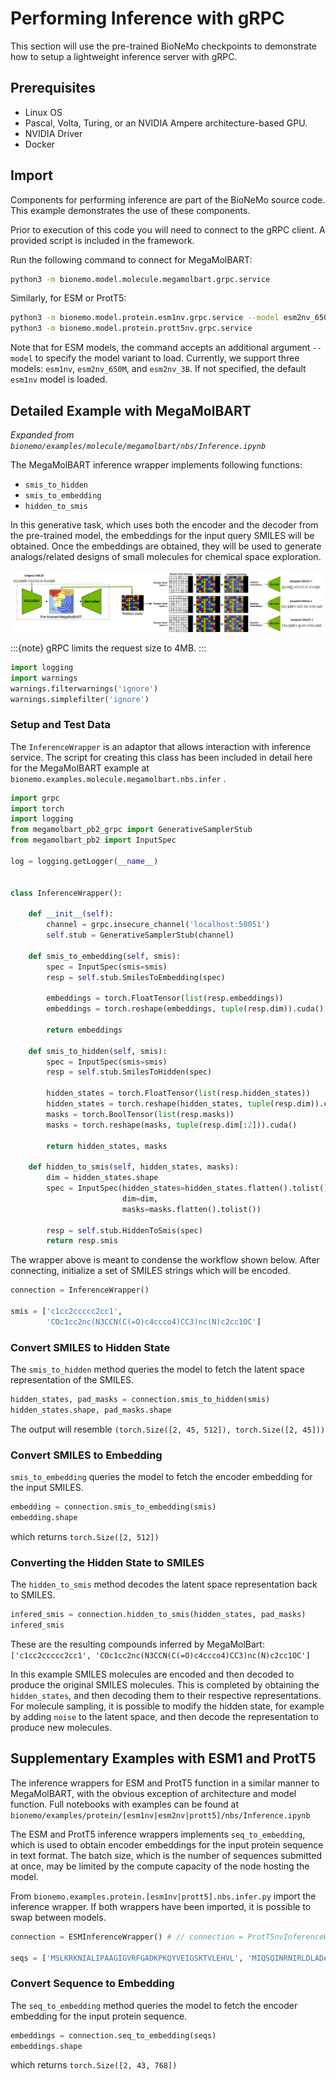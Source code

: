 # Performing Inference with gRPC

This section will use the pre-trained BioNeMo checkpoints to demonstrate how to setup a lightweight inference server with gRPC.

## Prerequisites

* Linux OS
* Pascal, Volta, Turing, or an NVIDIA Ampere architecture-based GPU.
* NVIDIA Driver
* Docker

## Import

Components for performing inference are part of the BioNeMo source code. This example demonstrates the use of these components.

Prior to execution of this code you will need to connect to the gRPC client. A provided script is included in the framework. 

Run the following command to connect for MegaMolBART:

```bash
python3 -m bionemo.model.molecule.megamolbart.grpc.service
``` 

Similarly, for ESM or ProtT5: 

```bash
python3 -m bionemo.model.protein.esm1nv.grpc.service --model esm2nv_650M
python3 -m bionemo.model.protein.prott5nv.grpc.service
``` 

Note that for ESM models, the command accepts an additional argument `--model` to specify the model variant to load. Currently, we support three models: `esm1nv`, `esm2nv_650M`, and `esm2nv_3B`. If not specified, the default `esm1nv` model is loaded.

## Detailed Example with MegaMolBART

_Expanded from `bionemo/examples/molecule/megamolbart/nbs/Inference.ipynb`_

The MegaMolBART inference wrapper implements following functions:

* `smis_to_hidden`
* `smis_to_embedding`
* `hidden_to_smis`

In this generative task, which uses both the encoder and the decoder from the pre-trained model, the embeddings for the input query SMILES will be obtained. Once the embeddings are obtained, they will be used to generate analogs/related designs of small molecules for chemical space exploration.

![](./images/MMB_molecule_generation_1.png)

:::{note}
gRPC limits the request size to 4MB.
:::

```python
import logging
import warnings
warnings.filterwarnings('ignore')
warnings.simplefilter('ignore')
```

### Setup and Test Data

The `InferenceWrapper` is an adaptor that allows interaction with inference service. The script for creating this class has been included in detail here for the MegaMolBART example at `bionemo.examples.molecule.megamolbart.nbs.infer` . 

```python
import grpc
import torch
import logging
from megamolbart_pb2_grpc import GenerativeSamplerStub
from megamolbart_pb2 import InputSpec

log = logging.getLogger(__name__)


class InferenceWrapper():

    def __init__(self):
        channel = grpc.insecure_channel('localhost:50051')
        self.stub = GenerativeSamplerStub(channel)

    def smis_to_embedding(self, smis):
        spec = InputSpec(smis=smis)
        resp = self.stub.SmilesToEmbedding(spec)

        embeddings = torch.FloatTensor(list(resp.embeddings))
        embeddings = torch.reshape(embeddings, tuple(resp.dim)).cuda()

        return embeddings

    def smis_to_hidden(self, smis):
        spec = InputSpec(smis=smis)
        resp = self.stub.SmilesToHidden(spec)

        hidden_states = torch.FloatTensor(list(resp.hidden_states))
        hidden_states = torch.reshape(hidden_states, tuple(resp.dim)).cuda()
        masks = torch.BoolTensor(list(resp.masks))
        masks = torch.reshape(masks, tuple(resp.dim[:2])).cuda()

        return hidden_states, masks

    def hidden_to_smis(self, hidden_states, masks):
        dim = hidden_states.shape
        spec = InputSpec(hidden_states=hidden_states.flatten().tolist(),
                         dim=dim,
                         masks=masks.flatten().tolist())

        resp = self.stub.HiddenToSmis(spec)
        return resp.smis
```

The wrapper above is meant to condense the workflow shown below. After connecting, initialize a set of SMILES strings which will be encoded.  

```python
connection = InferenceWrapper()

smis = ['c1cc2ccccc2cc1',
        'COc1cc2nc(N3CCN(C(=O)c4ccco4)CC3)nc(N)c2cc1OC']
```

### Convert SMILES to Hidden State

The `smis_to_hidden` method queries the model to fetch the latent space representation of the SMILES.

```python
hidden_states, pad_masks = connection.smis_to_hidden(smis)
hidden_states.shape, pad_masks.shape
```

The output will resemble `(torch.Size([2, 45, 512]), torch.Size([2, 45]))
`

### Convert SMILES to Embedding

`smis_to_embedding` queries the model to fetch the encoder embedding for the input SMILES.

```python
embedding = connection.smis_to_embedding(smis)
embedding.shape
```

which returns  `torch.Size([2, 512])`

### Converting the Hidden State to SMILES

The `hidden_to_smis` method decodes the latent space representation back to SMILES.

```python
infered_smis = connection.hidden_to_smis(hidden_states, pad_masks)
infered_smis
```

These are the resulting compounds inferred by MegaMolBart: `['c1cc2ccccc2cc1', 'COc1cc2nc(N3CCN(C(=O)c4ccco4)CC3)nc(N)c2cc1OC']`

In this example SMILES molecules are encoded and then decoded to produce the original SMILES molecules. This is completed by obtaining the `hidden_states`, and then decoding them to their respective representations. For molecule sampling, it is possible to modify the hidden state, for example by adding `noise` to the latent space, and then decode the representation to produce new molecules.

## Supplementary Examples with ESM1 and ProtT5

The inference wrappers for ESM and ProtT5 function in a similar manner to MegaMolBART, with the obvious exception of architecture and model function. Full notebooks with examples can be found at `bionemo/examples/protein/[esm1nv|esm2nv|prott5]/nbs/Inference.ipynb`

The ESM and ProtT5 inference wrappers implements `seq_to_embedding`, which is used to obtain encoder embeddings for the input protein sequence in text format.  The batch size, which is the number of sequences submitted at once, may be limited by the compute capacity of the node hosting the model. 

From `bionemo.examples.protein.[esm1nv|prott5].nbs.infer.py` import  the inference wrapper. If both wrappers have been imported, it is possible to swap between models. 

```python
connection = ESMInferenceWrapper() # // connection = ProtT5nvInferenceWrapper()

seqs = ['MSLKRKNIALIPAAGIGVRFGADKPKQYVEIGSKTVLEHVL', 'MIQSQINRNIRLDLADAILLSKAKKDLSFAEIADGTGLA']
```

### Convert Sequence to Embedding

The `seq_to_embedding` method queries the model to fetch the encoder embedding for the input protein sequence.

```python
embeddings = connection.seq_to_embedding(seqs)
embeddings.shape
```

which returns `torch.Size([2, 43, 768])`

